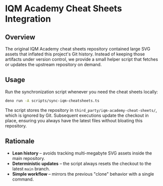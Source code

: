 # IQM Academy Cheat Sheets Integration

## Overview

The original IQM Academy cheat sheets repository contained large SVG assets that
inflated this project's Git history. Instead of keeping those artifacts under
version control, we provide a small helper script that fetches or updates the
upstream repository on demand.

## Usage

Run the synchronization script whenever you need the cheat sheets locally:

```bash
deno run -A scripts/sync-iqm-cheatsheets.ts
```

The script stores the repository in `third_party/iqm-academy-cheat-sheets/`,
which is ignored by Git. Subsequent executions update the checkout in place,
ensuring you always have the latest files without bloating this repository.

## Rationale

- **Lean history** – avoids tracking multi-megabyte SVG assets inside the main
  repository.
- **Deterministic updates** – the script always resets the checkout to the
  latest `main` branch.
- **Simple workflow** – mirrors the previous "clone" behavior with a single
  command.
